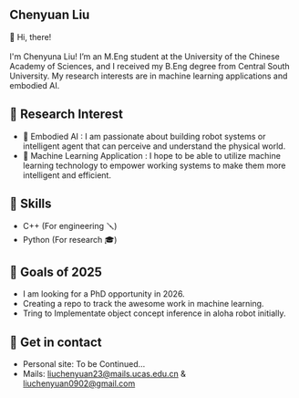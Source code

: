 ## Chenyuan Liu 

👋 Hi, there!<br>
<br>
I'm Chenyuna Liu! I’m an M.Eng student at the University of the Chinese Academy of Sciences, and I received my B.Eng degree from Central South University. My research interests are in machine learning applications and embodied AI.

## 📄 Research Interest
- 🤖 Embodied AI : I am passionate about building robot systems or intelligent agent that can perceive and understand the physical world.<br>
- 🧠 Machine Learning Application : I hope to be able to utilize machine learning technology to empower working systems to make them more intelligent and efficient.<br>

## 🔧 Skills
- C++ (For engineering 🪛)
- Python (For research 🎓)

## 🔭 Goals of 2025

- I am looking for a PhD opportunity in 2026.
- Creating a repo to track the awesome work in machine learning.
- Tring to Implementate object concept inference in aloha robot initially.


## 🔗 Get in contact
- Personal site: To be Continued...
- Mails: liuchenyuan23@mails.ucas.edu.cn & liuchenyuan0902@gmail.com
